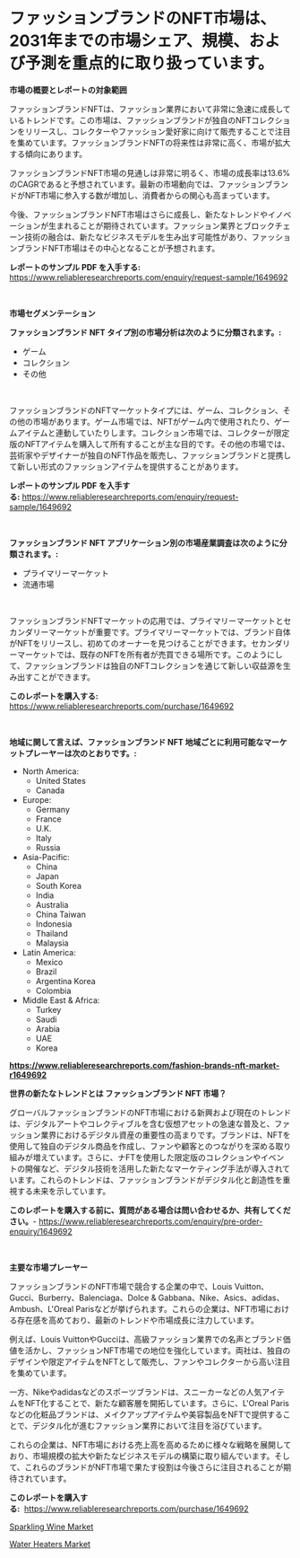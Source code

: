 <p><h1>ファッションブランドのNFT市場は、2031年までの市場シェア、規模、および予測を重点的に取り扱っています。</h1></p><p><strong>市場の概要とレポートの対象範囲</strong></p>
<p><p>ファッションブランドNFTは、ファッション業界において非常に急速に成長しているトレンドです。この市場は、ファッションブランドが独自のNFTコレクションをリリースし、コレクターやファッション愛好家に向けて販売することで注目を集めています。ファッションブランドNFTの将来性は非常に高く、市場が拡大する傾向にあります。</p><p>ファッションブランドNFT市場の見通しは非常に明るく、市場の成長率は13.6%のCAGRであると予想されています。最新の市場動向では、ファッションブランドがNFT市場に参入する数が増加し、消費者からの関心も高まっています。</p><p>今後、ファッションブランドNFT市場はさらに成長し、新たなトレンドやイノベーションが生まれることが期待されています。ファッション業界とブロックチェーン技術の融合は、新たなビジネスモデルを生み出す可能性があり、ファッションブランドNFT市場はその中心となることが予想されます。</p></p>
<p><strong>レポートのサンプル PDF を入手する:</strong> <a href="https://www.reliableresearchreports.com/enquiry/request-sample/1649692">https://www.reliableresearchreports.com/enquiry/request-sample/1649692</a></p>
<p>&nbsp;</p>
<p><strong>市場セグメンテーション</strong></p>
<p><strong>ファッションブランド NFT タイプ別の市場分析は次のように分類されます。:</strong></p>
<p><ul><li>ゲーム</li><li>コレクション</li><li>その他</li></ul></p>
<p>&nbsp;</p>
<p><p>ファッションブランドのNFTマーケットタイプには、ゲーム、コレクション、その他の市場があります。ゲーム市場では、NFTがゲーム内で使用されたり、ゲームアイテムと連動していたりします。コレクション市場では、コレクターが限定版のNFTアイテムを購入して所有することが主な目的です。その他の市場では、芸術家やデザイナーが独自のNFT作品を販売し、ファッションブランドと提携して新しい形式のファッションアイテムを提供することがあります。</p></p>
<p><strong>レポートのサンプル PDF を入手する:</strong>&nbsp;<a href="https://www.reliableresearchreports.com/enquiry/request-sample/1649692">https://www.reliableresearchreports.com/enquiry/request-sample/1649692</a></p>
<p>&nbsp;</p>
<p><strong> ファッションブランド NFT アプリケーション別の市場産業調査は次のように分類されます。:</strong></p>
<p><ul><li>プライマリーマーケット</li><li>流通市場</li></ul></p>
<p>&nbsp;</p>
<p><p>ファッションブランドNFTマーケットの応用では、プライマリーマーケットとセカンダリーマーケットが重要です。プライマリーマーケットでは、ブランド自体がNFTをリリースし、初めてのオーナーを見つけることができます。セカンダリーマーケットでは、既存のNFTを所有者が売買できる場所です。このようにして、ファッションブランドは独自のNFTコレクションを通じて新しい収益源を生み出すことができます。</p></p>
<p><strong>このレポートを購入する:</strong>&nbsp; <a href="https://www.reliableresearchreports.com/purchase/1649692">https://www.reliableresearchreports.com/purchase/1649692</a></p>
<p>&nbsp;</p>
<p><strong>地域に関して言えば、ファッションブランド NFT 地域ごとに利用可能なマーケットプレーヤーは次のとおりです。:</strong></p>
<p><ul>
    <li>
        North America:
        <ul>
            <li>United States</li>
            <li>Canada</li>
        </ul>
    </li>
    <li>
        Europe:
        <ul>
            <li>Germany</li>
            <li>France</li>
            <li>U.K.</li>
            <li>Italy</li>
            <li>Russia</li>
        </ul>
    </li>
    <li>
        Asia-Pacific:
        <ul>
            <li>China</li>
            <li>Japan</li>
            <li>South Korea</li>
            <li>India</li>
            <li>Australia</li>
            <li>China Taiwan</li>
            <li>Indonesia</li>
            <li>Thailand</li>
            <li>Malaysia</li>
        </ul>
    </li>
    <li>
        Latin America:
        <ul>
            <li>Mexico</li>
            <li>Brazil</li>
            <li>Argentina Korea</li>
            <li>Colombia</li>
        </ul>
    </li>
    <li>
        Middle East & Africa:
        <ul>
            <li>Turkey</li>
            <li>Saudi</li>
            <li>Arabia</li>
            <li>UAE</li>
            <li>Korea</li>
        </ul>
    </li>
    </ul></p>
<p><strong><a href="https://www.reliableresearchreports.com/fashion-brands-nft-market-r1649692">https://www.reliableresearchreports.com/fashion-brands-nft-market-r1649692</a></strong>&nbsp;</p>
<p><strong>世界の新たなトレンドとは ファッションブランド NFT 市場？</strong></p>
<p><p>グローバルファッションブランドのNFT市場における新興および現在のトレンドは、デジタルアートやコレクティブルを含む仮想アセットの急速な普及と、ファッション業界におけるデジタル資産の重要性の高まりです。ブランドは、NFTを使用して独自のデジタル商品を作成し、ファンや顧客とのつながりを深める取り組みが増えています。さらに、ナFTを使用した限定版のコレクションやイベントの開催など、デジタル技術を活用した新たなマーケティング手法が導入されています。これらのトレンドは、ファッションブランドがデジタル化と創造性を重視する未来を示しています。</p></p>
<p><strong>このレポートを購入する前に、質問がある場合は問い合わせるか、共有してください。</strong>- <a href="https://www.reliableresearchreports.com/enquiry/pre-order-enquiry/1649692">https://www.reliableresearchreports.com/enquiry/pre-order-enquiry/1649692</a></p>
<p>&nbsp;</p>
<p><strong>主要な市場プレーヤー</strong></p>
<p><p>ファッションブランドのNFT市場で競合する企業の中で、Louis Vuitton、Gucci、Burberry、Balenciaga、Dolce & Gabbana、Nike、Asics、adidas、Ambush、L'Oreal Parisなどが挙げられます。これらの企業は、NFT市場における存在感を高めており、最新のトレンドや市場成長に注力しています。</p><p>例えば、Louis VuittonやGucciは、高級ファッション業界での名声とブランド価値を活かし、ファッションNFT市場での地位を強化しています。両社は、独自のデザインや限定アイテムをNFTとして販売し、ファンやコレクターから高い注目を集めています。</p><p>一方、Nikeやadidasなどのスポーツブランドは、スニーカーなどの人気アイテムをNFT化することで、新たな顧客層を開拓しています。さらに、L'Oreal Parisなどの化粧品ブランドは、メイクアップアイテムや美容製品をNFTで提供することで、デジタル化が進むファッション業界において注目を浴びています。</p><p>これらの企業は、NFT市場における売上高を高めるために様々な戦略を展開しており、市場規模の拡大や新たなビジネスモデルの構築に取り組んでいます。そして、これらのブランドがNFT市場で果たす役割は今後さらに注目されることが期待されています。</p></p>
<p><strong>このレポートを購入する:</strong>&nbsp;&nbsp;<a href="https://www.reliableresearchreports.com/purchase/1649692">https://www.reliableresearchreports.com/purchase/1649692</a></p>
<p><p><a href="https://eight-handstand-8fb.notion.site/Sparkling-Wine-Market-Analysis-Its-CAGR-Market-Segmentation-and-Global-Industry-Overview-a539cae45ec34a11944707e0042b194a">Sparkling Wine Market</a></p><p><a href="https://github.com/Sinjinluong3e0awx2m195k76/Market-Research-Report-List-2/blob/main/water-heaters-market.md">Water Heaters Market</a></p></p>